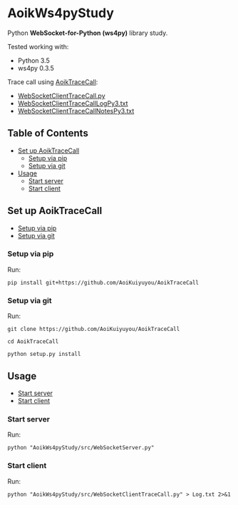 # AoikWs4pyStudy
Python **WebSocket-for-Python (ws4py)** library study.

Tested working with:
- Python 3.5
- ws4py 0.3.5

Trace call using [AoikTraceCall](https://github.com/AoiKuiyuyou/AoikTraceCall):
- [WebSocketClientTraceCall.py](/src/WebSocketClientTraceCall.py)
- [WebSocketClientTraceCallLogPy3.txt](/src/WebSocketClientTraceCallLogPy3.txt?raw=True)
- [WebSocketClientTraceCallNotesPy3.txt](/src/WebSocketClientTraceCallNotesPy3.txt?raw=True)

## Table of Contents
- [Set up AoikTraceCall](#set-up-aoiktracecall)
  - [Setup via pip](#setup-via-pip)
  - [Setup via git](#setup-via-git)
- [Usage](#usage)
  - [Start server](#start-server)
  - [Start client](#start-client)

## Set up AoikTraceCall
- [Setup via pip](#setup-via-pip)
- [Setup via git](#setup-via-git)

### Setup via pip
Run:
```
pip install git+https://github.com/AoiKuiyuyou/AoikTraceCall
```

### Setup via git
Run:
```
git clone https://github.com/AoiKuiyuyou/AoikTraceCall

cd AoikTraceCall

python setup.py install
```

## Usage
- [Start server](#start-server)
- [Start client](#start-client)

### Start server
Run:
```
python "AoikWs4pyStudy/src/WebSocketServer.py"
```

### Start client
Run:
```
python "AoikWs4pyStudy/src/WebSocketClientTraceCall.py" > Log.txt 2>&1
```
